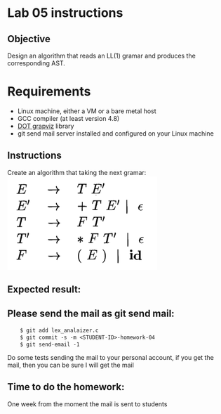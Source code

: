 # Lab 05 instructions

## Objective

Design an algorithm that reads an LL(1) gramar and produces the corresponding AST.

# Requirements

* Linux machine, either a VM or a bare metal host
* GCC compiler (at least version 4.8)
* [DOT grapviz](http://www.graphviz.org) library
* git send mail server installed and configured on your Linux machine

## Instructions

Create an algorithm that taking the next gramar:
![gramar](gramar_image.png)

## Expected result:

## Please send the mail as git send mail:

```
    $ git add lex_analaizer.c
    $ git commit -s -m <STUDENT-ID>-homework-04
    $ git send-email -1

```
Do some tests sending the mail to your personal account, if you get the mail,
then you can be sure I will get the mail

## Time to do the homework:

One week from the moment the mail is sent to students

